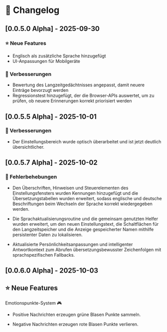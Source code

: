 # 📢 Changelog

## [0.0.5.0 Alpha] - 2025-09-30

### ⭐ Neue Features
- Englisch als zusätzliche Sprache hinzugefügt  
- UI-Anpassungen für Mobilgeräte  

### 🔧 Verbesserungen
- Bewertung des Langzeitgedächtnisses angepasst, damit neuere Einträge bevorzugt werden  
- Regressionstest hinzugefügt, der die Browser-APIs auswertet, um zu prüfen, ob neuere Erinnerungen korrekt priorisiert werden

## [0.0.5.5 Alpha] - 2025-10-01

### 🔧 Verbesserungen
- Der Einstellungsbereich wurde optisch überarbeitet und ist jetzt deutlich übersichtlicher.

## [0.0.5.7 Alpha] - 2025-10-02

### 🐞 Fehlerbehebungen

- Den Überschriften, Hinweisen und Steuerelementen des Einstellungsfensters wurden Kennungen hinzugefügt und die Übersetzungstabellen wurden erweitert, sodass englische und deutsche Beschriftungen beim Wechseln der Sprache korrekt wiedergegeben werden.

- Die Sprachaktualisierungsroutine und die gemeinsam genutzten Helfer wurden erweitert, um den neuen Einstellungstext, die Schaltflächen für den Langzeitspeicher und die Anzeige gespeicherter Namen mithilfe persistenter Daten zu lokalisieren.

- Aktualisierte Persönlichkeitsanpassungen und intelligenter Antwortkontext zum Abrufen übersetzungsbewusster Zeichenfolgen mit sprachspezifischen Fallbacks.

## [0.0.6.0 Alpha] - 2025-10-03

## ⭐ Neue Features

Emotionspunkte-System 🎮
- Positive Nachrichten erzeugen grüne Blasen     Punkte sammeln.

- Negative Nachrichten erzeugen rote Blasen Punkte verlieren.